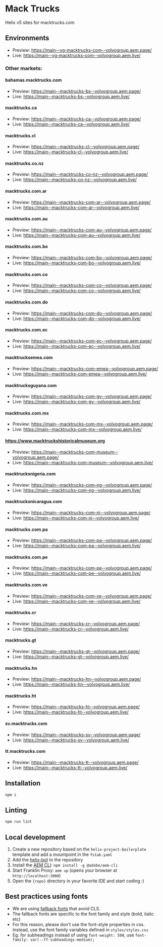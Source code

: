 # Mack Trucks
Helix v5 sites for macktrucks.com

## Environments
- Preview: https://main--vg-macktrucks-com--volvogroup.aem.page/
- Live: https://main--vg-macktrucks-com--volvogroup.aem.live/

### Other markets:

#### bahamas.macktrucks.com
- Preview: https://main--macktrucks-bs--volvogroup.aem.page/
- Live: https://main--macktrucks-bs--volvogroup.aem.live/

#### macktrucks.ca
- Preview: https://main--macktrucks-ca--volvogroup.aem.page/
- Live: https://main--macktrucks-ca--volvogroup.aem.live/

#### macktrucks.cl
- Preview: https://main--macktrucks-cl--volvogroup.aem.page/
- Live: https://main--macktrucks-cl--volvogroup.aem.live/

#### macktrucks.co.nz
- Preview: https://main--macktrucks-co-nz--volvogroup.aem.page/
- Live: https://main--macktrucks-co-nz--volvogroup.aem.live/

#### macktrucks.com.ar
- Preview: https://main--macktrucks-com-ar--volvogroup.aem.page/
- Live: https://main--macktrucks-com-ar--volvogroup.aem.live/

#### macktrucks.com.au
- Preview: https://main--macktrucks-com-au--volvogroup.aem.page/
- Live: https://main--macktrucks-com-au--volvogroup.aem.live/

#### macktrucks.com.bo
- Preview: https://main--macktrucks-com-bo--volvogroup.aem.page/
- Live: https://main--macktrucks-com-bo--volvogroup.aem.live/

#### macktrucks.com.co
- Preview: https://main--macktrucks-com-co--volvogroup.aem.page/
- Live: https://main--macktrucks-com-co--volvogroup.aem.live/

#### macktrucks.com.do
- Preview: https://main--macktrucks-com-do--volvogroup.aem.page/
- Live: https://main--macktrucks-com-do--volvogroup.aem.live/

#### macktrucks.com.ec
- Preview: https://main--macktrucks-com-ec--volvogroup.aem.page/
- Live: https://main--macktrucks-com-ec--volvogroup.aem.live/

#### macktrucksemea.com
- Preview: https://main--macktrucks-com-emea--volvogroup.aem.page/
- Live: https://main--macktrucks-com-emea--volvogroup.aem.live/

#### macktrucksguyana.com
- Preview: https://main--macktrucks-com-gy--volvogroup.aem.page/
- Live: https://main--macktrucks-com-gy--volvogroup.aem.live/

#### macktrucks.com.mx
- Preview: https://main--macktrucks-com-mx--volvogroup.aem.page/
- Live: https://main--macktrucks-com-mx--volvogroup.aem.live/

#### https://www.macktruckshistoricalmuseum.org
- Preview: https://main--macktrucks-com-museum--volvogroup.aem.page/
- Live: https://main--macktrucks-com-museum--volvogroup.aem.live/

#### macktrucksnigeria.com
- Preview: https://main--macktrucks-com-ng--volvogroup.aem.page/
- Live: https://main--macktrucks-com-ng--volvogroup.aem.live/

#### macktrucksnicaragua.com
- Preview: https://main--macktrucks-com-ni--volvogroup.aem.page/
- Live: https://main--macktrucks-com-ni--volvogroup.aem.live/

#### macktrucks.com.pa
- Preview: https://main--macktrucks-com-pa--volvogroup.aem.page/
- Live: https://main--macktrucks-com-pa--volvogroup.aem.live/

#### macktrucks.com.pe
- Preview: https://main--macktrucks-com-pe--volvogroup.aem.page/
- Live: https://main--macktrucks-com-pe--volvogroup.aem.live/

#### macktrucks.com.ve
- Preview: https://main--macktrucks-com-ve--volvogroup.aem.page/
- Live: https://main--macktrucks-com-ve--volvogroup.aem.live/

#### macktrucks.cr
- Preview: https://main--macktrucks-cr--volvogroup.aem.page/
- Live: https://main--macktrucks-cr--volvogroup.aem.live/

#### macktrucks.gt
- Preview: https://main--macktrucks-gt--volvogroup.aem.page/
- Live: https://main--macktrucks-gt--volvogroup.aem.live/

#### macktrucks.hn
- Preview: https://main--macktrucks-hn--volvogroup.aem.page/
- Live: https://main--macktrucks-hn--volvogroup.aem.live/

#### macktrucks.ht
- Preview: https://main--macktrucks-ht--volvogroup.aem.page/
- Live: https://main--macktrucks-ht--volvogroup.aem.live/

#### sv.macktrucks.com
- Preview: https://main--macktrucks-sv--volvogroup.aem.page/
- Live: https://main--macktrucks-sv--volvogroup.aem.live/

#### tt.macktrucks.com
- Preview: https://main--macktrucks-tt--volvogroup.aem.page/
- Live: https://main--macktrucks-tt--volvogroup.aem.live/

## Installation

```sh
npm i
```

## Linting

```sh
npm run lint
```

## Local development

1. Create a new repository based on the `helix-project-boilerplate` template and add a mountpoint in the `fstab.yaml`
2. Add the [helix-bot](https://github.com/apps/helix-bot) to the repository
3. Install the [AEM CLI](https://github.com/adobe/helix-cli): `npm install -g @adobe/aem-cli`
4. Start Franklin Proxy: `aem up` (opens your browser at `http://localhost:3000`)
5. Open the `{repo}` directory in your favorite IDE and start coding :)

## Best practices using fonts

* We are using [fallback fonts](https://github.com/pixel-point/fontpie) that avoid CLS.
* The fallback fonts are specific to the font family and style (bold, italic etc)
* For this reason, please don't use the font-style properties in css. Instead, use the font family variables defined in `styles/styles.css`
* Eg. for subheadings instead of using `font-weight: 500`, use `font-family: var(--ff-subheadings-medium);`

